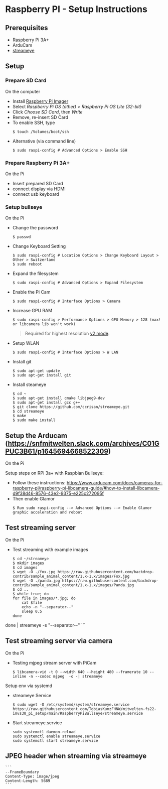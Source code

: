 # Raspberry PI - Setup Instructions

## Prerequisites
- Raspberry Pi 3A+
- ArduCam
- [streameye](https://github.com/ccrisan/streameye)


## Setup
### Prepare SD Card
On the computer
- Install [Raspberry Pi Imager](https://www.raspberrypi.org/software/)
- Select _Raspberry Pi OS (other)_ > _Raspberry Pi OS Lite (32-bit)_
- Click _Choose SD Card_, then _Write_
- Remove, re-insert SD Card
- To enable SSH, type
    ```
    $ touch /Volumes/boot/ssh
    ```
- Alternative (via command line)
    ```
    $ sudo raspi-config # Advanced Options > Enable SSH
    ```

### Prepare Raspberry Pi 3A+
On the Pi
- Insert prepared SD Card
- connect display via HDMI
- connect usb keyboard


### Setup bullseye
On the Pi
- Change the password
    ```
    $ passwd
    ```
- Change Keyboard Setting
    ```
    $ sudo raspi-config # Location Options > Change Keyboard Layout > Other > Switzerland
	$ sudo reboot
    ```	
- Expand the filesystem
    ```
    $ sudo raspi-config # Advanced Options > Expand Filesystem
    ```
- Enable the Pi Cam
    ```
    $ sudo raspi-config # Interface Options > Camera
    ```
- Increase GPU RAM
    ```
    $ sudo raspi-config > Performance Options > GPU Memory > 128 (max! or libcamera lib won't work)
    ```
    > Required for highest resolution [v2 mode](https://picamera.readthedocs.io/en/latest/fov.html#sensor-modes).
- Setup WLAN
    ```
    $ sudo raspi-config # Interface Options > W LAN
    ```
- Install git
    ```
    $ sudo apt-get update
    $ sudo apt-get install git
- Install steameye
    ```
    $ cd ~
    $ sudo apt-get install cmake libjpeg9-dev
    $ sudo apt-get install gcc g++
    $ git clone https://github.com/ccrisan/streameye.git
    $ cd streameye
    $ make
    $ sudo make install
    ```	
	
## Setup the Arducam (https://snfmitwelten.slack.com/archives/C01GPUC3B61/p1645694668522309)
On the Pi

Setup steps on RPi 3a+ with Raspbian Bullseye:
- Follow these instructions: https://www.arducam.com/docs/cameras-for-raspberry-pi/raspberry-pi-libcamera-guide/#how-to-install-libcamera-d9f38d46-8576-43e2-9375-e225c272095f
- Then enable Glamor
    ```
    $ Run sudo raspi-config --> Advanced Options --> Enable Glamor graphic acceleration and reboot
    ```


## Test streaming server
On the Pi
- Test streaming with example images
    ```
    $ cd ~/streameye
    $ mkdir images
	$ cd images
    $ wget -O ./fox.jpg https://raw.githubusercontent.com/backdrop-contrib/sample_animal_content/1.x-1.x/images/Fox.jpg
	$ wget -O ./panda.jpg https://raw.githubusercontent.com/backdrop-contrib/sample_animal_content/1.x-1.x/images/Panda.jpg
	$ cd ..
    $ while true; do
    for file in images/*.jpg; do
        cat $file
        echo -n "--separator--"
        sleep 0.5
    done
done | streameye -s "--separator--"
	```

## Test streaming server via camera
On the Pi
- Testing mjpeg stream server with PiCam
	```
	$ libcamera-vid -t 0 --width 640 --height 480 --framerate 10 --inline -n --codec mjpeg  -o -| streameye
	```

Setup env via systemd
- streameye Service
    ```
    $ sudo wget -O /etc/systemd/system/streameye.service https://raw.githubusercontent.com/TobiasKunzFHNW/mitwelten-fs22-imvs30_pi_setup/main/RaspberryPiBullseye/streameye.service	
	```	

- Start streameye.service
    ```
    sudo systemctl daemon-reload
    sudo systemctl enable streameye.service
    sudo systemctl start streameye.service
    ```    

## JPEG header when streaming via streameye

    ```
    --FrameBoundary
	Content-Type: image/jpeg
	Content-Length: 5689	
    ```




